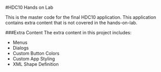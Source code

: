 #HDC10 Hands on Lab

This is the master code for the final HDC10 application. This application contains extra content that is not covered in the hands-on-lab. 

###Extra Content
The extra content in this project includes: 
+ Menus
+ Dialogs 
+ Custom Button Colors
+ Custom App Styling
+ XML Shape Definition
